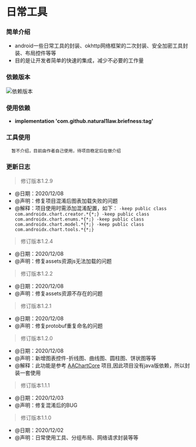 日常工具
======

### 简单介绍
  * android一些日常工具的封装、okhttp网络框架的二次封装、安全加密工具封装、布局控件等等
  * 目的是让开发者简单的快速的集成，减少不必要的工作量

### 依赖版本 
  ![](https://jitpack.io/v/natural1law/briefness.svg "依赖版本")
### 使用依赖
  * **implementation 'com.github.natural1law.briefness:tag'**
  
### 工具使用
  ```
    暂不介绍，目前由作者自己使用，待项目稳定后在做介绍
  ```

### 更新日志

  > 修订版本1.2.9
  * @日期：2020/12/08
  * @声明：修复项目混淆后图表加载失败的问题
  * @解释：项目使用时需添加混淆配置，如下：
          ```
           -keep public class com.androidx.chart.creator.*{*;}
           -keep public class com.androidx.chart.enums.*{*;}
           -keep public class com.androidx.chart.model.*{*;}
           -keep public class com.androidx.chart.tools.*{*;}
          ```
  
  > 修订版本1.2.4
  * @日期：2020/12/08
  * @声明：修复assets资源js无法加载的问题
  
  > 修订版本1.2.2
  * @日期：2020/12/08
  * @声明：修复assets资源不存在的问题
  
  > 修订版本1.2.1
  * @日期：2020/12/08
  * @声明：修复protobuf重复命名的问题

  > 修订版本1.2.0
  * @日期：2020/12/08
  * @声明：新增图表控件-折线图、曲线图、圆柱图、饼状图等等
  * @解释：此功能是参考 [AAChartCore](https://github.com/AAChartModel/AAChartCore "AAChartCore")  项目,因此项目没有java版依赖，所以封装一套使用

  > 修订版本1.1.1
  * @日期：2020/12/03
  * @声明：修复混淆后的BUG

  > 修订版本1.1.0
  * @日期：2020/12/02
  * @声明：日常使用工具、分组布局、网络请求封装等等
